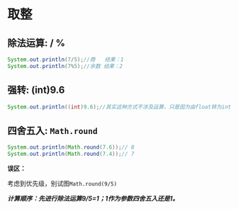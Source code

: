 # 取整

## 除法运算:  / %

```java
System.out.println(7/5);//商   结果：1
System.out.println(7%5);//余数 结果：2
```

## 强转: (int)9.6

```java
System.out.println((int)9.6);//其实这种方式不涉及运算，只是因为由float转为int精度丢失，只能保留整数而已
```

## 四舍五入: `Math.round`

```java
System.out.println(Math.round(7.6));// 8
System.out.println(Math.round(7.4));// 7
```

**误区：**

考虑到优先级，别试图`Math.round(9/5)`

***计算顺序：先进行除法运算9/5=1；1作为参数四舍五入还是1。***







